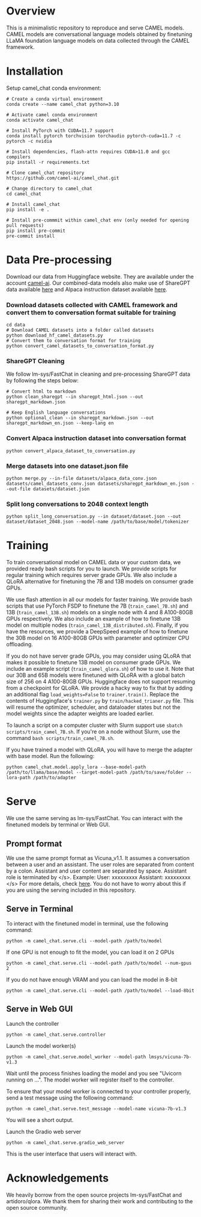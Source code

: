 # Overview
This is a minimalistic repository to reproduce and serve CAMEL models. CAMEL models are conversational language models obtained by finetuning LLaMA foundation language models on data collected through the CAMEL framework.

# Installation
Setup camel_chat conda environment:
```
# Create a conda virtual environment
conda create --name camel_chat python=3.10

# Activate camel conda environment
conda activate camel_chat

# Install PyTorch with CUDA=11.7 support
conda install pytorch torchvision torchaudio pytorch-cuda=11.7 -c pytorch -c nvidia

# Install dependencies, flash-attn requires CUDA>11.0 and gcc compilers
pip install -r requirements.txt

# Clone camel_chat repository
https://github.com/camel-ai/camel_chat.git

# Change directory to camel_chat
cd camel_chat

# Install camel_chat
pip install -e .

# Install pre-commmit within camel_chat env (only needed for opening pull requests)
pip install pre-commit
pre-commit install
```
# Data Pre-processing
Download our data from Huggingface website. They are available under the account [camel-ai](https://huggingface.co/camel-ai). Our combined-data models also make use of ShareGPT data available [here](https://huggingface.co/datasets/anon8231489123/ShareGPT_Vicuna_unfiltered/tree/main/HTML_cleaned_raw_dataset) and Alpaca instruction dataset available [here](https://github.com/tatsu-lab/stanford_alpaca/blob/761dc5bfbdeeffa89b8bff5d038781a4055f796a/alpaca_data.json).

### Download datasets collected with CAMEL framework and convert them to conversation format suitable for training
```
cd data
# Download CAMEL datasets into a folder called datasets
python download_hf_camel_datasets.py
# Convert them to conversation format for training
python convert_camel_datasets_to_conversation_format.py
```

### ShareGPT Cleaning
We follow lm-sys/FastChat in cleaning and pre-processing ShareGPT data by following the steps below:
```
# Convert html to markdown
python clean_sharegpt --in sharegpt_html.json --out sharegpt_markdown.json

# Keep English language conversations
python optional_clean --in sharegpt_markdown.json --out sharegpt_markdown_en.json --keep-lang en
```
### Convert Alpaca instruction dataset into conversation format
```
python convert_alpaca_dataset_to_conversation.py
```
### Merge datasets into one dataset.json file
```
python merge.py --in-file datasets/alpaca_data_conv.json datasets/camel_datasets_conv.json datasets/sharegpt_markdown_en.json --out-file datasets/dataset.json
```
### Split long conversations to 2048 context length
```
python split_long_conversation.py --in dataset/dataset.json --out dataset/dataset_2048.json --model-name /path/to/base/model/tokenizer
```
# Training
To train conversational model on CAMEL data or your custom data, we provided ready bash scripts for you to launch. We provide scripts for regular training which requires server grade GPUs. We also include a QLoRA alternative for finetuning the 7B and 13B models on consumer grade GPUs.

We use flash attention in all our models for faster training. We provide bash scripts that use PyTorch FSDP to finetune the 7B (`train_camel_7B.sh`) and 13B (`train_camel_13B.sh`) models on a single node with 4 and 8 A100-80GB GPUs respectively. We also include an example of how to finetune 13B model on multiple nodes (`train_camel_13B_distributed.sh`). Finally, if you have the resources, we provide a DeepSpeed example of how to finetune the 30B model on 16 A100-80GB GPUs with parameter and optimizer CPU offloading. 

If you do not have server grade GPUs, you may consider using QLoRA that makes it possible to finetune 13B model on consumer grade GPUs. We include an example script (`train_camel_qlora.sh`) of how to use it. Note that our 30B and 65B models were finetuned with QLoRA with a global batch size of 256 on 4 A100-80GB GPUs. Huggingface does not support resuming from a checkpoint for QLoRA. We provide a hacky way to fix that by adding an additional flag `load_weights=False` to `trainer.train()`. Replace the contents of Huggingface's `trainer.py` by `train/hacked_trianer.py` file. This will resume the optimizer, scheduler, and dataloader states but not the model weights since the adapter weights are loaded earlier.

To launch a script on a computer cluster with Slurm support use `sbatch scripts/train_camel_7B.sh`. If you're on a node without Slurm, use the command `bash scripts/train_camel_7B.sh`. 

If you have trained a model with QLoRA, you will have to merge the adapter with base model. Run the following:
```
python camel_chat.model.apply_lora --base-model-path /path/to/llama/base/model --target-model-path /path/to/save/folder --lora-path /path/to/adapter
```
# Serve
We use the same serving as lm-sys/FastChat. You can interact with the finetuned models by terminal or Web GUI.

## Prompt format
We use the same prompt format as Vicuna_v1.1. It assumes a conversation between a user and an assistant. The user roles are separated from content by a colon. Assistant and user content are separated by space. Assistant role is terminated by <\/s>. Example: User: xxxxxxxxx Assistant: xxxxxxxxx <\/s> For more details, check [here](https://github.com/camel-ai/camel_chat/blob/9c889e9b964eb36963dbe9cec8a034dafc844179/camel_chat/conversation.py#L231). You do not have to worry about this if you are using the serving included in this repository.

## Serve in Terminal

To interact with the finetuned model in terminal, use the following command:
```
python -m camel_chat.serve.cli --model-path /path/to/model
``` 
If one GPU is not enough to fit the model, you can load it on 2 GPUs
```
python -m camel_chat.serve.cli --model-path /path/to/model --num-gpus 2
```
If you do not have enough VRAM and you can load the model in 8-bit
```
python -m camel_chat.serve.cli --model-path /path/to/model --load-8bit
```
## Serve in Web GUI
Launch the controller
```
python -m camel_chat.serve.controller
```
Launch the model worker(s)
```
python -m camel_chat.serve.model_worker --model-path lmsys/vicuna-7b-v1.3
```
Wait until the process finishes loading the model and you see "Uvicorn running on ...". The model worker will register itself to the controller.

To ensure that your model worker is connected to your controller properly, send a test message using the following command:
```
python -m camel_chat.serve.test_message --model-name vicuna-7b-v1.3
```
You will see a short output.

Launch the Gradio web server
```
python -m camel_chat.serve.gradio_web_server
```
This is the user interface that users will interact with.

# Acknowledgements
We heavily borrow from the open source projects lm-sys/FastChat and artidoro/qlora. We thank them for sharing their work and contributing to the open source community.